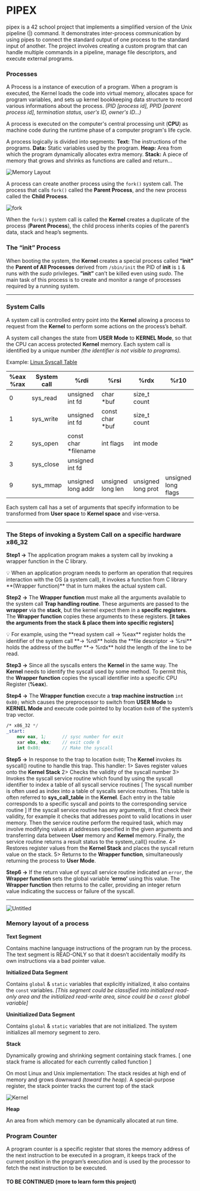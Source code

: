 # PIPEX
pipex is a 42 school project that implements a simplified version of the Unix pipeline (|) command. It demonstrates inter-process communication by using pipes to connect the standard output of one process to the standard input of another. The project involves creating a custom program that can handle multiple commands in a pipeline, manage file descriptors, and execute external programs.

### Processes

A Process is a instance of execution of a program. When  a program is executed, the Kernel loads the code into virtual memory,  allocates space for program variables, and sets up kernel bookkeeping data structure to record various informations about the process. *(PID [process id], PPID [parent process id], termination status, user's ID, owner's ID...)*

A process is executed on the computer's central processing unit (**CPU**) as machine code during the runtime phase of a computer program's life cycle.

A process logically is divided into segments:
**Text:** The instructions of the programs.
**Data:** Static variables used by the program.
**Heap:** Area from which the program dynamically allocates extra memory.
**Stack:** A piece of memory that grows and shrinks as functions are called and return…

![Memory Layout](img/1.png)

A process can create another process using the `fork()` system call.
The process that calls `fork()` called the **Parent Process**, and the new process called the **Child Process**.

![fork](img/2.png)

When the `fork()` system call is called the **Kernel** creates a duplicate of the process (**Parent Process**), the child process inherits copies of the parent’s data, stack and heap’s segments.

### The “init” Process

When booting the system, the **Kernel** creates a special process called **“init”** the **Parent of All Processes** derived from `/sbin/init` the PID of **init** is `1` & runs with the *sudo* privileges.
**”init”** can’t be killed even using *sudo*. The main task of this process is to create and monitor a range of processes required by a running system.

---

### System Calls

A system call is controlled entry point into the **Kernel** allowing a process to request from the **Kernel** to perform some actions on the process’s behalf.

A system call changes the state from **USER Mode** to **KERNEL Mode**, so that the CPU can access protected **Kernel** memory.
Each system call is identified by a unique number *(the identifier is not visible to programs).*

Example: [Linux Syscall Table](https://filippo.io/linux-syscall-table/)

| %eax %rax | System call | %rdi | %rsi | %rdx | %r10 | %r8 | %r9 |
| --- | --- | --- | --- | --- | --- | --- | --- |
| 0 | sys_read | unsigned int fd | char *buf | size_t count |  |  |  |
| 1 | sys_write | unsigned int fd | const char *buf | size_t count |  |  |  |
| 2 | sys_open | const char *filename | int flags | int mode |  |  |  |
| 3 | sys_close | unsigned int fd |  |  |  |  |  |
| 9 | sys_mmap | unsigned long addr | unsigned long len | unsigned long prot | unsigned long flags | unsigned long fd | unsigned long off |

Each system call has a set of arguments that specify information to be transformed from **User space** to **Kernel space** and vise-versa.

---

### The Steps of invoking a System Call on a specific hardware x86_32

**Step1
→** The application program makes a system call by invoking a wrapper function in the C library.

<aside>
💡 When an application program needs to perform an operation that requires interaction with the OS (a system call), it invokes a function from C library **(Wrapper function)** that in turn makes the actual system call.

</aside>

**Step2
→** The **Wrapper function** must make all the arguments available to the system call **Trap handling routine**. These arguments are passed to the **wrapper** via the **stack**, but the kernel expect them in a **specific registers**. The **Wrapper function** copies these arguments to these registers. **[it takes the arguments from the stack & place them into specific registers]**

<aside>
💡 For example, using the **read system call
→ %eax** register holds the identifier of the system call
**→ %rdi** holds the **file descriptor
→ %rsi** holds the address of the buffer
**→ %rdx** hold the length of the line to be read.

</aside>

**Step3
→** Since all the syscalls enters the **Kernel** in the same way. The **Kernel** needs to identify the syscall used by some method. To permit this, the **Wrapper function** copies the syscall identifier into a specific CPU Register (**%eax**).

**Step4
→** The **Wrapper function** execute a **trap machine instruction** `int 0x80;` which causes the preprocessor to switch from **USER Mode** to **KERNEL Mode** and execute code pointed to by location `0x80` of the system’s trap vector.

```nasm
/* x86_32 */
_start: 
	mov eax, 1;      // sysc number for exit
	xar ebx, ebx;    // exit code 0
	int 0x80;        // Make the syscall
```

**Step5
→** In response to the trap to location `0x80`; The **Kernel** invokes its syscall() routine to handle this trap. This handler:
1> Saves register values onto the **Kernel Stack**
2> Checks the validity of the syscall number
3> Invokes the syscall service routine which found by using the syscall identifier to index a table of all syscall service routines [ The syscall number is often used as index into a table of syscalls service routines. This table is often referred to **sys_call_table** in the **Kernel**. Each entry in the table corresponds to a specific syscall and points to the corresponding service routine ]
If the syscall service routine has any arguments, it first check their validity, for example it checks that addresses point to valid locations in user memory. Then the service routine perform the required task, which may involve modifying values at addresses specified in the given arguments and transferring data between **User** memory and **Kernel** memory. Finally, the service routine returns a result status to the system_call() routine.
4> Restores register values from the **Kernel Stack** and places the syscall return value on the stack.
5> Returns to the **Wrapper function**, simultaneously returning the process to **User Mode**.

**Step6
→** If the return value of syscall service routine indicated an `error`, the **Wrapper function** sets the global variable **‘errno’** using this value.
The **Wrapper function** then returns to the caller, providing an integer return value indicating the success or failure of the syscall.

---

![Untitled](img/3.png)

### Memory layout of a process

**Text Segment**

Contains machine language instructions of the program run by the process. The text segment is READ-ONLY so that it doesn’t accidentally modify its own instructions via a bad pointer value.

**Initialized Data Segment**

Contains `global` & `static` variables that explicitly initialized, it also contains the `const` variables. *[This segment could be classified into initialized read-only area and the initialized read-write area, since could be a `const` global variable]*

**Uninitialized Data Segment**

Contains `global` & `static` variables that are not initialized. The system initializes all memory segment to zero.

**Stack**

Dynamically growing and shrinking segment containing stack frames. [ one stack frame is allocated for each currently called function ]

On most Linux and Unix implementation: The stack resides at high end of memory and grows downward *(toward the heap).* A special-purpose register, the stack pointer tracks the current top of the stack

![Kernel](img/4.png)

**Heap**

An area from which memory can be dynamically allocated at run time.

### Program Counter

A program counter is a specific register that stores the memory address of the next instruction to be executed in a program, it keeps track of the current position in the program’s execution and is used by the processor to fetch the next instruction to be executed.


#### TO BE CONTINUED (more to learn form this project)
